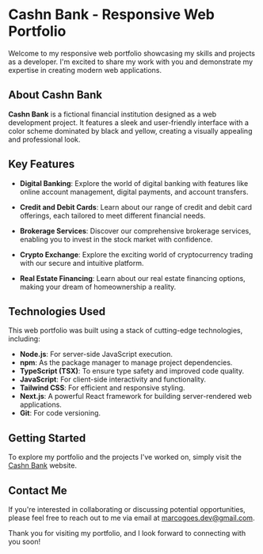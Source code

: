 # Cashn Bank - Responsive Web Portfolio

Welcome to my responsive web portfolio showcasing my skills and projects as a developer. I'm excited to share my work with you and demonstrate my expertise in creating modern web applications.

## About Cashn Bank

**Cashn Bank** is a fictional financial institution designed as a web development project. It features a sleek and user-friendly interface with a color scheme dominated by black and yellow, creating a visually appealing and professional look.

## Key Features

- **Digital Banking**: Explore the world of digital banking with features like online account management, digital payments, and account transfers.

- **Credit and Debit Cards**: Learn about our range of credit and debit card offerings, each tailored to meet different financial needs.

- **Brokerage Services**: Discover our comprehensive brokerage services, enabling you to invest in the stock market with confidence.

- **Crypto Exchange**: Explore the exciting world of cryptocurrency trading with our secure and intuitive platform.

- **Real Estate Financing**: Learn about our real estate financing options, making your dream of homeownership a reality.

## Technologies Used

This web portfolio was built using a stack of cutting-edge technologies, including:

- **Node.js**: For server-side JavaScript execution.
- **npm**: As the package manager to manage project dependencies.
- **TypeScript (TSX)**: To ensure type safety and improved code quality.
- **JavaScript**: For client-side interactivity and functionality.
- **Tailwind CSS**: For efficient and responsive styling.
- **Next.js**: A powerful React framework for building server-rendered web applications.
- **Git**: For code versioning.

## Getting Started

To explore my portfolio and the projects I've worked on, simply visit the [Cashn Bank](https://cashn.vercel.app/) website.

## Contact Me

If you're interested in collaborating or discussing potential opportunities, please feel free to reach out to me via email at [marcogoes.dev@gmail.com](mailto:marcosgoes.dev@mgmail.com).

Thank you for visiting my portfolio, and I look forward to connecting with you soon!
